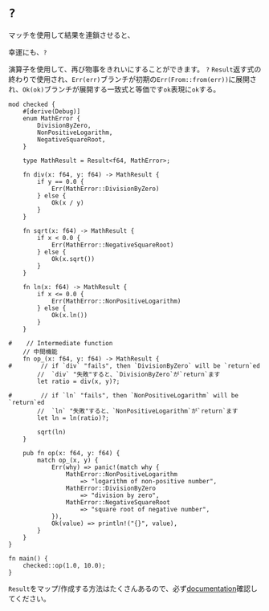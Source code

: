 # `?`
<!--Chaining results using match can get pretty untidy;-->
マッチを使用して結果を連鎖させると、
<!--luckily, the `?`-->
幸運にも、`?`
<!--operator can be used to make things pretty again.-->
演算子を使用して、再び物事をきれいにすることができます。
`?` <!--is used at the end of an expression returning a `Result`, and is equivalent to a match expression, where the `Err(err)` branch expands to an early `Err(From::from(err))`, and the `Ok(ok)` branch expands to an `ok` expression.-->
`Result`返す式の終わりで使用され、`Err(err)`ブランチが初期の`Err(From::from(err))`に展開され、`Ok(ok)`ブランチが展開する一致式と等価です`ok`表現に`ok`する。

```rust,editable,ignore,mdbook-runnable
mod checked {
    #[derive(Debug)]
    enum MathError {
        DivisionByZero,
        NonPositiveLogarithm,
        NegativeSquareRoot,
    }

    type MathResult = Result<f64, MathError>;

    fn div(x: f64, y: f64) -> MathResult {
        if y == 0.0 {
            Err(MathError::DivisionByZero)
        } else {
            Ok(x / y)
        }
    }

    fn sqrt(x: f64) -> MathResult {
        if x < 0.0 {
            Err(MathError::NegativeSquareRoot)
        } else {
            Ok(x.sqrt())
        }
    }

    fn ln(x: f64) -> MathResult {
        if x <= 0.0 {
            Err(MathError::NonPositiveLogarithm)
        } else {
            Ok(x.ln())
        }
    }

#    // Intermediate function
    // 中間機能
    fn op_(x: f64, y: f64) -> MathResult {
#        // if `div` "fails", then `DivisionByZero` will be `return`ed
        //  `div` "失敗"すると、`DivisionByZero`が`return`ます
        let ratio = div(x, y)?;

#        // if `ln` "fails", then `NonPositiveLogarithm` will be `return`ed
        //  `ln` "失敗"すると、`NonPositiveLogarithm`が`return`ます
        let ln = ln(ratio)?;

        sqrt(ln)
    }

    pub fn op(x: f64, y: f64) {
        match op_(x, y) {
            Err(why) => panic!(match why {
                MathError::NonPositiveLogarithm
                    => "logarithm of non-positive number",
                MathError::DivisionByZero
                    => "division by zero",
                MathError::NegativeSquareRoot
                    => "square root of negative number",
            }),
            Ok(value) => println!("{}", value),
        }
    }
}

fn main() {
    checked::op(1.0, 10.0);
}
```

<!--Be sure to check the [documentation][docs], as there are many methods to map/compose `Result`.-->
`Result`をマップ/作成する方法はたくさんあるので、必ず[documentation][docs]確認してください。

[docs]: https://doc.rust-lang.org/std/result/index.html
